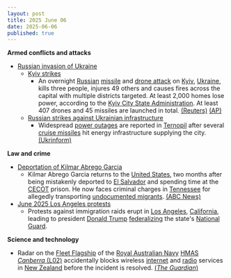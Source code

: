 ```yaml
---
layout: post
title: 2025 June 06
date: 2025-06-06
published: true
---
```



**Armed conflicts and attacks**

* [Russian invasion of Ukraine](https://en.wikipedia.org/wiki/Russian_invasion_of_Ukraine "Russian invasion of Ukraine")
  + [Kyiv strikes](https://en.wikipedia.org/wiki/Kyiv_strikes_%282022%E2%80%93present%29 "Kyiv strikes (2022–present)")
    - An overnight [Russian](https://en.wikipedia.org/wiki/Russian_Armed_Forces "Russian Armed Forces") [missile](https://en.wikipedia.org/wiki/Missile "Missile") and [drone attack](https://en.wikipedia.org/wiki/Drone_warfare "Drone warfare") on [Kyiv](https://en.wikipedia.org/wiki/Kyiv "Kyiv"), [Ukraine](https://en.wikipedia.org/wiki/Ukraine "Ukraine"), kills three people, injures 49 others and causes fires across the capital with multiple districts targeted. At least 2,000 homes lose power, according to the [Kyiv City State Administration](https://en.wikipedia.org/wiki/Kyiv_City_State_Administration "Kyiv City State Administration"). At least 407 drones and 45 missiles are launched in total. [(Reuters)](https://www.reuters.com/world/europe/russian-drones-attack-kyiv-witnesses-report-explosions-fire-2025-06-05/) [(AP)](https://apnews.com/article/russia-ukraine-war-putin-zelenskyy-trump-80c8984bc2e52da0212da4e0d4cf8220)
  + [Russian strikes against Ukrainian infrastructure](https://en.wikipedia.org/wiki/Russian_strikes_against_Ukrainian_infrastructure_%282022%E2%80%93present%29 "Russian strikes against Ukrainian infrastructure (2022–present)")
    - Widespread [power outages](https://en.wikipedia.org/wiki/Power_outage "Power outage") are reported in [Ternopil](https://en.wikipedia.org/wiki/Ternopil "Ternopil") after several [cruise missiles](https://en.wikipedia.org/wiki/Cruise_missile "Cruise missile") hit energy infrastructure supplying the city. [(Ukrinform)](https://www.ukrinform.net/rubric-ato/4001254-ternopil-region-under-massive-russias-attack-multiple-hits-reported-rma.html)

**Law and crime**

* [Deportation of Kilmar Abrego Garcia](https://en.wikipedia.org/wiki/Deportation_of_Kilmar_Abrego_Garcia "Deportation of Kilmar Abrego Garcia")
  + Kilmar Abrego Garcia returns to the [United States](https://en.wikipedia.org/wiki/United_States "United States"), two months after being mistakenly deported to [El Salvador](https://en.wikipedia.org/wiki/El_Salvador "El Salvador") and spending time at the [CECOT](https://en.wikipedia.org/wiki/Terrorism_Confinement_Center "Terrorism Confinement Center") prison. He now faces criminal charges in [Tennessee](https://en.wikipedia.org/wiki/Tennessee "Tennessee") for allegedly transporting [undocumented migrants](https://en.wikipedia.org/wiki/Undocumented_immigrant_population_of_the_United_States "Undocumented immigrant population of the United States"). [(ABC News)](https://abcnews.go.com/US/mistakenly-deported-kilmar-abrego-garcia-back-us-face/story?id=121333122)
* [June 2025 Los Angeles protests](https://en.wikipedia.org/wiki/June_2025_Los_Angeles_protests "June 2025 Los Angeles protests")
  + Protests against immigration raids erupt in [Los Angeles](https://en.wikipedia.org/wiki/Los_Angeles "Los Angeles"), [California](https://en.wikipedia.org/wiki/California "California"), leading to president [Donald Trump](https://en.wikipedia.org/wiki/Donald_Trump "Donald Trump") [federalizing](https://en.wikipedia.org/wiki/Title_10 "Title 10") the state's [National Guard](https://en.wikipedia.org/wiki/California_National_Guard "California National Guard").

**Science and technology**

* Radar on the [Fleet Flagship](https://en.wikipedia.org/wiki/Flagship "Flagship") of the [Royal Australian Navy](https://en.wikipedia.org/wiki/Royal_Australian_Navy "Royal Australian Navy") [HMAS *Canberra* (L02)](https://en.wikipedia.org/wiki/HMAS_Canberra_%28L02%29 "HMAS Canberra (L02)") accidentally blocks wireless [internet](https://en.wikipedia.org/wiki/Wireless_broadband "Wireless broadband") and [radio](https://en.wikipedia.org/wiki/Radio "Radio") services in [New Zealand](https://en.wikipedia.org/wiki/New_Zealand "New Zealand") before the incident is resolved. [(*The Guardian*)](https://www.theguardian.com/australia-news/2025/jun/06/australian-navy-ship-accidentally-blocks-wifi-across-parts-of-new-zealand)
